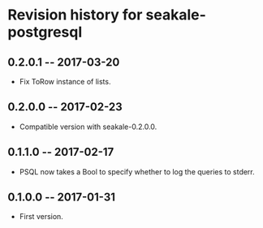 # Revision history for seakale-postgresql

## 0.2.0.1 -- 2017-03-20

* Fix ToRow instance of lists.

## 0.2.0.0 -- 2017-02-23

* Compatible version with seakale-0.2.0.0.

## 0.1.1.0 -- 2017-02-17

* PSQL now takes a Bool to specify whether to log the queries to stderr.

## 0.1.0.0 -- 2017-01-31

* First version.
